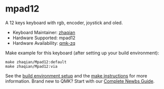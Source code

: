 # mpad12

A 12 keys keyboard with rgb, encoder, joystick and oled.

* Keyboard Maintainer: [zhaqian](https://github.com/zhaqian12)
* Hardware Supported: mpad12
* Hardware Availability: [qmk-zq](https://github.com/zhaqian12/qmk_firmware)

Make example for this keyboard (after setting up your build environment):

    make zhaqian/Mpad12:default
    make zhaqian/Mpad12:via

See the [build environment setup](https://docs.qmk.fm/#/getting_started_build_tools) and the [make instructions](https://docs.qmk.fm/#/getting_started_make_guide) for more information. Brand new to QMK? Start with our [Complete Newbs Guide](https://docs.qmk.fm/#/newbs).
